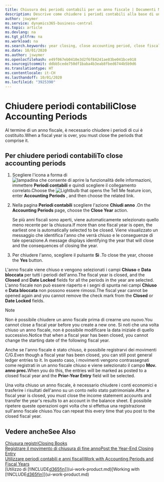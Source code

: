 ```yaml
---
title: Chiusura dei periodi contabili per un anno fiscale | Documenti Microsoft
description: Descrive come chiudere i periodi contabili alla base di un anno fiscale.
author: jswymer
ms.service: dynamics365-business-central
ms.topic: article
ms.devlang: na
ms.tgt_pltfrm: na
ms.workload: na
ms.search.keywords: year closing, close accounting period, close fiscal year, bank account detailed trial balance
ms.date: 10/01/2020
ms.author: jswymer
ms.openlocfilehash: e49f067eb0410e3d2f6f84241ae83be041bce918
ms.sourcegitcommit: ddbb5cede750df1baba4b3eab8fbed6744b5b9d6
ms.translationtype: HT
ms.contentlocale: it-CH
ms.lasthandoff: 10/01/2020
ms.locfileid: "3925390"
---
```

# <a name="close-accounting-periods"></a><span data-ttu-id="3f6c6-103">Chiudere periodi contabili</span><span class="sxs-lookup"><span data-stu-id="3f6c6-103">Close Accounting Periods</span></span>
<span data-ttu-id="3f6c6-104">Al termine di un anno fiscale, è necessario chiudere i periodi di cui è costituito.</span><span class="sxs-lookup"><span data-stu-id="3f6c6-104">When a fiscal year is over, you must close the periods that comprise it.</span></span>

## <a name="to-close-accounting-periods"></a><span data-ttu-id="3f6c6-105">Per chiudere periodi contabili</span><span class="sxs-lookup"><span data-stu-id="3f6c6-105">To close accounting periods</span></span>
1. <span data-ttu-id="3f6c6-106">Scegliere l'icona a forma di ![lampadina che consente di aprire la funzionalità delle informazioni](media/ui-search/search_small.png "Informazioni sull'operazione che si desidera eseguire"), immettere **Periodi contabili** e quindi scegliere il collegamento correlato.</span><span class="sxs-lookup"><span data-stu-id="3f6c6-106">Choose the ![Lightbulb that opens the Tell Me feature](media/ui-search/search_small.png "Tell me what you want to do") icon, enter **Accounting Periods** , and then choose the related link.</span></span>
2. <span data-ttu-id="3f6c6-107">Nella pagina **Periodi contabili** scegliere l'azione **Chiudi anno** .</span><span class="sxs-lookup"><span data-stu-id="3f6c6-107">On the **Accounting Periods** page, choose the **Close Year** action.</span></span>

    <span data-ttu-id="3f6c6-108">Se più anni fiscali sono aperti, viene automaticamente selezionato quello meno recente per la chiusura.</span><span class="sxs-lookup"><span data-stu-id="3f6c6-108">If more than one fiscal year is open, the earliest one is automatically selected to be closed.</span></span> <span data-ttu-id="3f6c6-109">Viene visualizzato un messaggio che identifica l'anno che verrà chiuso e le conseguenze di tale operazione.</span><span class="sxs-lookup"><span data-stu-id="3f6c6-109">A message displays identifying the year that will close and the consequences of closing the year.</span></span>
3. <span data-ttu-id="3f6c6-110">Per chiudere l'anno, scegliere il pulsante **Sì** .</span><span class="sxs-lookup"><span data-stu-id="3f6c6-110">To close the year, choose the **Yes** button.</span></span>

<span data-ttu-id="3f6c6-111">L'anno fiscale viene chiuso e vengono selezionati i campi **Chiuso** e **Data bloccata** per tutti i periodi dell'anno.</span><span class="sxs-lookup"><span data-stu-id="3f6c6-111">The fiscal year is closed, and the **Closed** and **Date Locked** fields for all the periods in the year are selected.</span></span> <span data-ttu-id="3f6c6-112">L'anno fiscale non può essere riaperto e i segni di spunta nei campi **Chiuso** e **Data bloccata** non possono essere rimossi.</span><span class="sxs-lookup"><span data-stu-id="3f6c6-112">The fiscal year cannot be opened again and you cannot remove the check mark from the **Closed** or **Date Locked** fields.</span></span>

> [!NOTE]  
>   <span data-ttu-id="3f6c6-113">Non è possibile chiudere un anno fiscale prima di crearne uno nuovo.</span><span class="sxs-lookup"><span data-stu-id="3f6c6-113">You cannot close a fiscal year before you create a new one.</span></span> <span data-ttu-id="3f6c6-114">Si noti che una volta chiuso un anno fiscale, non è possibile modificare la data iniziale di quello successivo.</span><span class="sxs-lookup"><span data-stu-id="3f6c6-114">Notice that when a fiscal year has been closed, you cannot change the starting date of the following fiscal year.</span></span>

<span data-ttu-id="3f6c6-115">Anche se l'anno fiscale è stato chiuso, è possibile registrarvi dei movimenti C/G.</span><span class="sxs-lookup"><span data-stu-id="3f6c6-115">Even though a fiscal year has been closed, you can still post general ledger entries to it.</span></span> <span data-ttu-id="3f6c6-116">In questo caso, i movimenti vengono contrassegnati come registrati in un anno fiscale chiuso e viene selezionato il campo **Mov. anno prec.**</span><span class="sxs-lookup"><span data-stu-id="3f6c6-116">When you do this, the entries will be marked as posted to a closed fiscal year and the **Prior-Year Entry** field will be selected.</span></span>

<span data-ttu-id="3f6c6-117">Una volta chiuso un anno fiscale, è necessario chiudere i conti economici e trasferire i risultati dell'anno su un conto nello stato patrimoniale.</span><span class="sxs-lookup"><span data-stu-id="3f6c6-117">After a fiscal year is closed, you must close the income statement accounts and transfer the year's results to an account in the balance sheet.</span></span> <span data-ttu-id="3f6c6-118">È possibile ripetere queste operazioni ogni volta che si effettua una registrazione sull'anno fiscale chiuso.</span><span class="sxs-lookup"><span data-stu-id="3f6c6-118">You can repeat this every time that you post to the closed fiscal year.</span></span>

## <a name="see-also"></a><span data-ttu-id="3f6c6-119">Vedere anche</span><span class="sxs-lookup"><span data-stu-id="3f6c6-119">See Also</span></span>

[<span data-ttu-id="3f6c6-120">Chiusura registri</span><span class="sxs-lookup"><span data-stu-id="3f6c6-120">Closing Books</span></span>](year-close-books.md)  
[<span data-ttu-id="3f6c6-121">Registrare il movimento di chiusura di fine anno</span><span class="sxs-lookup"><span data-stu-id="3f6c6-121">Post the Year-End Closing Entry</span></span>](year-how-post-year-end-close-entry.md)  
[<span data-ttu-id="3f6c6-122">Utilizzare periodi contabili e anni fiscali</span><span class="sxs-lookup"><span data-stu-id="3f6c6-122">Work with Accounting Periods and Fiscal Years</span></span>](finance-accounting-periods-and-fiscal-years.md)  
<span data-ttu-id="3f6c6-123">[Utilizzo di [!INCLUDE[d365fin](includes/d365fin_md.md)]](ui-work-product.md)</span><span class="sxs-lookup"><span data-stu-id="3f6c6-123">[Working with [!INCLUDE[d365fin](includes/d365fin_md.md)]](ui-work-product.md)</span></span>
